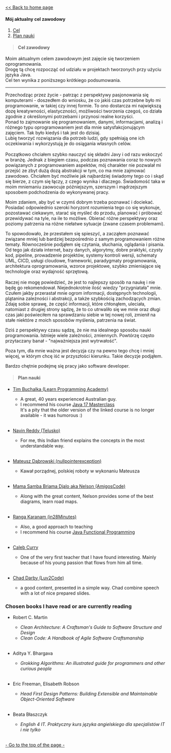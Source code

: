 [<< Back to home page](https://github.com/PawelBugiel/PawelBugiel/blob/main/README.md)

<h4 id="top-of-this-page"> Mój aktualny cel zawodowy </h4>

1. [Cel](#Cel)
2. [Plan nauki](#Plan-nauki)


> #### Cel zawodowy 

Moim aktualnym celem zawodowym jest zajęcie się tworzeniem oprogramowania.<br> 
Drogę tą chcę rozpocząć od udziału w projektach tworzonych przy użyciu języka Java.  
Cel ten wynika z poniższego krótkiego podsumowania. 
___
Przechodząc przez życie - patrząc z perspektywy pasjonowania się komputerami - doszedłem do wniosku, że co jakiś czas potrzebne było mi programowanie, w takiej czy innej formie. To ono dostarcza mi największą dozę kreatywności, elastyczności, możliwości tworzenia czegoś, co działa zgodnie z określonymi potrzebami i przynosi realne korzyści.      <br>Ponad to zajmowanie się programowaniem, danymi, informacjami, analizą i różnego typu oprogramowaniem jest dla mnie satysfakcjonującym zajęciem. Tak było kiedyś i tak jest do dzisiaj.  
Lubię tworzyć rozwiązania dla potrzeb ludzi, gdy spełniają one ich oczekiwania i wykorzystują je do osiągania własnych celów. 
<br><br>
Początkowo chciałem szybko nauczyć się składni Javy i od razu wskoczyć w branżę. Jednak z biegiem czasu, podczas poznawania coraz to nowych powiązanych z programowaniem aspektów, mój charakter nie pozwalał mi przejść ze zbyt dużą dozą abstrakcji w tym, co ma mnie zajmować zawodowo. Chciałem być możliwie jak najbardziej świadomy tego co i skąd się bierze, z czym się łączy, z czego wynika i dlaczego.
Świadomość taka w moim mniemaniu zaowocuje późniejszym, szerszym i mądrzejszym sposobem podchodzenia do wykonywanej pracy.

Moim zdaniem, aby być w czymś dobrym trzeba poznawać i dociekać. Posiadać odpowiednio szeroki horyzont rozumienia tego co się wykonuje, pozostawać ciekawym, starać się myśleć do przodu, planować i próbować przewidywać na tyle, na ile to możliwe. Obierać różne perspektywy oraz poziomy patrzenia na różne niełatwe sytuacje (zwane czasem problemami). 

To spowodowało, że przestałem się spieszyć, a zacząłem poznawać związane mniej lub bardziej bezpośrednio z samym programowaniem różne tematy. Równocześnie podjąłem się czytania, słuchania, oglądania i pisania. Od tego jak działa internet, bazy danych, algorytmy, dobre praktyki, czysty kod, pipeline, prowadzenie projektów, systemy kontroli wersji, schematy UML, CICD, usługi cloudowe, frameworki, paradygmaty programowania, architektura oprogramowania, wzorce projektowe, szybko zmieniające się technologie oraz wydajność sprzętową.<br>  
Raczej nie mogę powiedzieć, że jest to najlepszy sposób na naukę i nie będę go rekomendował. Niejednokrotnie ilość wiedzy "przygniatała" mnie. Czułem jakby przerastał mnie ogrom informacji, dostępnych technologii, plątanina zależności i abstrakcji, a także szybkością zachodzących zmian.  <br> 
Zdaję sobie sprawę, że część informacji, które chłonąłem, uleciała, natomiast z drugiej strony sądzę, że to co utrwaliło się we mnie oraz długi czas jaki poświeciłem na sprawdzaniu siebie w tej nowej roli, zmienił na stałe niektóre z moich sposobów myślenia, patrzenia na świat. 

Dziś z perspektywy czasu sądzę, że nie ma idealnego sposobu nauki programowania. Istnieje wiele zależności, zmiennych. Powtórzę często przytaczany banał - "najważniejsza jest wytrwałość".

Poza tym, dla mnie ważna jest decyzja czy na pewno tego chcę i mniej więcej, w którym chcę iść w przyszłości kierunku. Takie decyzje podjąłem.


Bardzo chętnie podejmę się pracy jako software developer.

> #### Plan nauki
- [Tim Buchalka (Learn Programming Academy)](https://www.timbuchalka.com/)
    - A great, 40 years experienced Australian guy.
    - I recommend his course [Java 17 Masterclass](https://www.udemy.com/share/101Wdq3@5-6JiX32tqcqFrblDvGj75-uqlBJHKzzRqfpuTf-gqVUfoWKToKZoyyQxE_eS-ClGw==/)
      <br>
      It's a pity that the older version of the linked course is no longer available - it was humorous :)
      <br><br>

- [Navin Reddy (Telusko)](https://telusko.com/)
    - For me, this Indian friend explains the concepts in the most understandable way.
      <br><br>

- [Mateusz Dąbrowski (nullpointerexception)](https://nullpointerexception.pl/)
    - Kawał porządnej, polskiej roboty w wykonaniu Mateusza
      <br><br>

- [Mama Samba Briama Djalo aka Nelson (AmigosCode)](https://www.amigoscode.com/)
    - Along with the great content, Nelson provides some of the best diagrams, learn road maps.
      <br><br>

- [Ranga Karanam (in28Minutes)](https://www.in28minutes.com/)
    - Also, a good approach to teaching
    - I recommend his course [Java Functional Programming](https://www.udemy.com/share/1026403@l1-B0uRs44agbZtspwO5isCm_mkGMdUsDxAKB2HkFh3xIaYP8oYSehYOQrr2ah53Kw==/)
      <br><br>

- [Caleb Curry](https://www.calebcurry.com/)
    - One of the very first teacher that I have found interesting. Mainly because of his young passion that flows from
      him all time.
      <br><br>

- [Chad Darby (Luv2Code)](https://luv2code.com/)
    - a good content, presented in a simple way. Chad combine speech with a lot of nice prepared slides.

### Chosen books I have read or are currently reading

- Robert C. Martin
    - *Clean Architecture: A Craftsman's Guide to Software Structure and Design*
    - *Clean Code: A Handbook of Agile Software Craftsmanship*
      <br><br>

- Aditya Y. Bhargava
    - *Grokking Algorithms: An illustrated guide for programmers and other curious people*
      <br><br>

- Eric Freeman, Elisabeth Robson
    - *Head First Design Patterns: Building Extensible and Maintainable Object-Oriented Software*
      <br><br>

- Beata Błaszczyk
  <br>
    - *English 4 IT. Praktyczny kurs języka angielskiego dla specjalistów IT i nie tylko*
  
<br>
      <a href="#top-of-this-page" style="text-align: center;">- Go to the top of the page -</a>
